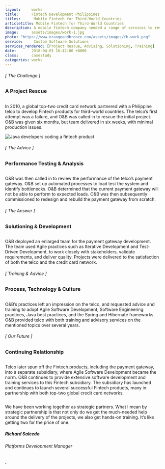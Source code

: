 ```yaml
---
layout:     works
title:      Fintech Development Philippines
titles:      Mobile Fintech for Third-World Countries
articletitle: Mobile Fintech for Third-World Countries
description: A mobile fintech company needed a range of services to revive a failed project and bring it to completion.
image:      assets/images/work-1.jpg
photo: "https://www.orangeandbronze.com/assets/images/fb-work.png"
service:     Custom Software Solutions
services_rendered: [Project Rescue, Advising, Solutioning, Training]
date:       2018-04-03 16:42:00 +0800
class:      casestudy
categories: works
---
```

<div class="row">
  <div class="col-12 col-lg-6">
    <H6>[ The Challenge ]</H6>
    <H3>A Project Rescue</H3>
    <img src="{{ "assets/images/hr.svg" | relative_url }}" alt="" class="hr" />
  </div>
  <div class="col-12 col-lg-6">
    <p>
      In 2010, a global top-two credit card network partnered with a Philippine telco to develop Fintech products for third-world countries. The telco’s first attempt was a failure, and O&B was called in to rescue the initial project. O&B was given six months, but team delivered in six weeks, with minimal production issues.
    </p>
  </div>
</div>
<div class="row">
  <div class="col">
    <img src="{{ "assets/images/img-casestudy-1a.jpg" | relative_url }}" alt="Java developers coding a fintech product" class="img-fluid" />
  </div>
</div>
<div class="row">
  <div class="col-12 col-lg-6">
    <H6>[ The Advice ]</H6>
    <H3>Performance Testing & Analysis</H3>
    <img src="{{ "assets/images/hr.svg" | relative_url }}" alt="" class="hr" />
  </div>
  <div class="col-12 col-lg-6">
    <p>
      O&B was then called in to review the performance of the telco’s payment gateway. O&B set up automated processes to load test the system and identify bottlenecks. O&B determined that the current payment gateway will not be able to perform to expected loads. O&B was then subsequently commissioned to redesign and rebuild the payment gateway from scratch.
    </p>
  </div>
</div>
<!-- <div class="row">
  <div class="col text-center">
    <img src="{{ "assets/images/img-casestudy-1b.jpg" | relative_url }}" alt="Developers puting user stories on the wall" class="img-fluid m10" />
  </div>
</div> -->
<div class="row">
  <div class="col-12 col-lg-6">
    <H6>[ The Answer ]</H6>
    <H3>Solutioning & Development</H3>
    <img src="{{ "assets/images/hr.svg" | relative_url }}" alt="" class="hr" />
  </div>
  <div class="col-12 col-lg-6">
    <p>
      O&B deployed an enlarged team for the payment gateway development. The team used Agile practices such as Iterative Development and Test-Driven Development, to work closely with stakeholders, validate requirements, and deliver quality. Projects were delivered to the satisfaction of both the telco and the credit card network.
    </p>
  </div>
</div>
<div class="row">
  <div class="col-12 col-lg-6">
    <H6>[ Training & Advice ]</H6>
    <H3>Process, Technology & Culture</H3>
    <img src="{{ "assets/images/hr.svg" | relative_url }}" alt="" class="hr" />
  </div>
  <div class="col-12 col-lg-6">
    <p>
      O&B’s practices left an impression on the telco, and requested advice and training to adopt Agile Software Development, Software Engineering practices, Java best practices, and the Spring and Hibernate frameworks. O&B provided telco with both training and advisory services on the mentioned topics over several years. 
    </p>
  </div>
</div>
<div class="row">
  <div class="col-12 col-lg-6">
    <H6>[ Our Future ]</H6>
    <H3>Continuing Relationship</H3>
    <img src="{{ "assets/images/hr.svg" | relative_url }}" alt="" class="hr" />
  </div>
  <div class="col-12 col-lg-6">
    <p>
      Telco later spun off the Fintech products, including the payment gateway, into a separate subsidiary, where Agile Software Development became the norm. O&B continues to provide extensive software development and training services to this Fintech subsidiary. The subsidiary has launched and continues to launch several successful Fintech products, many in partnership with both top-two global credit card networks.
    </p>
  </div>
</div>
<div class="row d-flex justify-content-center">
  <div class="col-xs-12 col-sm-12 col-md-12 col-lg-8 col-xl-8">
    <div class="feedback-container">
      <div class="feedback-slider">
        <div class="feedback-card">
          <img class="element" src="{{ "assets/images/front-element.svg" | relative_url }}" alt="" />
          <div class="feedback-photo">
            <img src="{{ "assets/images/feedback-salcedo.jpg" | relative_url }}" alt="" class="photo" />
          </div>
          <div class="feedback-content">
            <p class="content">
              We have been working together as strategic partners. What I mean by strategic partnership is that not only do we get the much-needed help around the delivery of the projects, we also get hands-on training. It’s like getting two for the price of one.
            </p>
            <h5 class="author">
              Richard Salcedo
            </h5>
            <h6 class="company">
              Platforms Development Manager
            </h6>
          </div>
        </div>
      </div>
      <div class="feedback-controls">
        <a id="btn-prev" href="#" class="btn-links">
          <img class="prev" src="{{ "assets/images/btn-prev.svg" | relative_url }}" alt="" />
        </a>
        <a id="btn-next" href="#" class="btn-links">
          <img class="next" src="{{ "assets/images/btn-next.svg" | relative_url }}" alt="" />
        </a>
      </div>
    </div>
  </div>
</div>